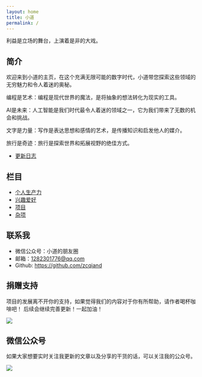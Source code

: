 ```yaml
---
layout: home
title: 小道
permalink: /
---
```


利益是立场的舞台，上演着是非的大戏。

## 简介

欢迎来到小道的主页，在这个充满无限可能的数字时代，小道带您探索这些领域的无穷魅力和令人着迷的奥秘。

编程是艺术：编程是现代世界的魔法，是将抽象的想法转化为现实的工具。

AI是未来：人工智能是我们时代最令人着迷的领域之一，它为我们带来了无数的机会和挑战。

文字是力量：写作是表达思想和感情的艺术，是传播知识和启发他人的媒介。

旅行是奇迹：旅行是探索世界和拓展视野的绝佳方式。

- [更新日志](./CHANGELOG.md)

## 栏目

- [个人生产力](./_pages/304personal-productivity.md)
- [兴趣爱好](./_pages/305hobbies.md)
- [项目](./_pages/401projects.md)
- [杂项](./_pages/501other.md)

## 联系我

- 微信公众号：小道的朋友圈
- 邮箱：1282301776@qq.com
- Github: https://github.com/zcqiand

## 捐赠支持

项目的发展离不开你的支持，如果觉得我们的内容对于你有所帮助，请作者喝杯咖啡吧！ 后续会继续完善更新！一起加油！

![](https://i.imgtg.com/2023/04/01/2KAFG.png)

## 微信公众号

如果大家想要实时关注我更新的文章以及分享的干货的话，可以关注我的公众号。

![](https://i.imgtg.com/2023/04/01/2KeIM.jpg)
